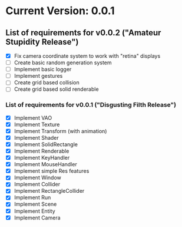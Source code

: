 # Current Version: 0.0.1

## List of requirements for v0.0.2 ("Amateur Stupidity Release")

- [X] Fix camera coordinate system to work with "retina" displays
- [ ] Create basic random generation system
- [ ] Implement basic logger
- [ ] Implement gestures
- [ ] Create grid based collision
- [ ] Create grid based solid renderable

### List of requirements for v0.0.1 ("Disgusting Filth Release")

- [X] Implement VAO
- [X] Implement Texture
- [X] Implement Transform (with animation)
- [X] Implement Shader
- [X] Implement SolidRectangle
- [X] Implement Renderable
- [X] Implement KeyHandler
- [X] Implement MouseHandler
- [X] Implement simple Res features
- [X] Implement Window
- [X] Implement Collider
- [X] Implement RectangleCollider
- [X] Implement Run
- [X] Implement Scene
- [X] Implement Entity
- [X] Implement Camera